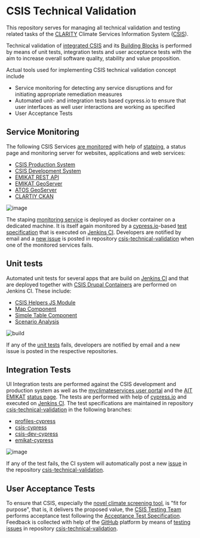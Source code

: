 # CSIS Technical Validation 

This repository serves for managing all technical validation and testing related tasks of the [CLARITY](https://clarity-h2020.eu/) Climate Services Information System ([CSIS](https://github.com/clarity-h2020/csis/)).

Technical validation of [integrated CSIS](https://github.com/clarity-h2020/csis) and its [Building Blocks](https://clarity-h2020.github.io/csis-architecture/docs/building-blocks/) is performed by means of unit tests, integration tests and user acceptance tests with the aim to increase overall software quality, stability and value proposition. 

Actual tools used for implementing CSIS technical validation concept include

- Service monitoring for detecting any service disruptions and for initiating appropriate remediation measures
- Automated unit- and integration tests based cypress.io to ensure that user interfaces as well user interactions are working as specified
- User Acceptance Tests 

## Service Monitoring

The following CSIS Services [are monitored](https://health-check.clarity.cismet.de/) with help of [statping](https://github.com/statping/statping), a status page and monitoring server for websites, applications and web services:

- [CSIS Production System](https://csis.myclimateservice.eu/)
- [CSIS Development System](https://csis-dev.myclimateservice.eu/)
- [EMIKAT REST API](https://service.emikat.at/EmiKatTst/swagger/index.html)
- [EMIKAT GeoServer](https://service.emikat.at/geoserver/clarity)
- [ATOS GeoServer](https://geoserver.myclimateservice.eu/)
- [CLARTIY CKAN](https://ckan.myclimateservice.eu/)

![image](https://user-images.githubusercontent.com/1788226/89428629-e6e50600-d73c-11ea-8e1a-01bb83b60947.png)

The staping [monitoring service](https://health-check.clarity.cismet.de/) is deployed as docker container on a dedicated machine. It is itself again monitored by a [cypress.io](https://www.cypress.io/)-based [test specification](https://github.com/clarity-h2020/csis-technical-validation/tree/health-check-cypress) that is executed on [Jenkins CI](https://ci.cismet.de/view/CLARITY/). Developers are notified by email and a [new issue](https://github.com/clarity-h2020/csis-technical-validation/issues?q=is%3Aissue+is%3Aopen+label%3ACI) is posted in repository [csis-technical-validation](https://github.com/clarity-h2020/csis-technical-validation/) when one of the monitored services fails.

## Unit tests

Automated unit tests for several apps that are build on [Jenkins CI](https://ci.cismet.de/view/CLARITY/) and that are deployed together with [CSIS Drupal Containers](https://github.com/clarity-h2020/docker-drupal) are performed on Jenkins CI. These include:

- [CSIS Helpers JS Module](https://github.com/clarity-h2020/csis-helpers-js/)
- [Map Component](https://github.com/clarity-h2020/map-component)
- [Simple Table Component](https://github.com/clarity-h2020/simple-table-component)
- [Scenario Analysis](https://github.com/clarity-h2020/scenario-analysis/issues)

![build](https://user-images.githubusercontent.com/1788226/89201824-5d093180-d5b2-11ea-8775-773a971e10d3.gif)

If any of the [unit tests](https://github.com/clarity-h2020/csis-helpers-js/#tests) fails, developers are notified by email and a new issue is posted in the respective repositories.

## Integration Tests

UI Integration tests are performed against the CSIS development and production system as well as the [myclimateservices user portal](https://profile.myclimateservices.eu/) and the [AIT EMIKAT](https://github.com/clarity-h2020/emikat/) [status page](https://csis.myclimateservice.eu/maintenance/check-emikat-results). The tests are performed with help of [cypress.io](https://www.cypress.io/) and executed on [Jenkins CI](https://ci.cismet.de/view/CLARITY/). The test specifications are maintained in repository [csis-technical-validation](https://github.com/clarity-h2020/csis-technical-validation/) in the following branches:

- [profiles-cypress](https://github.com/clarity-h2020/csis-technical-validation/tree/profiles-cypress)
- [csis-cypress](https://github.com/clarity-h2020/csis-technical-validation/tree/csis-cypress)
- [csis-dev-cypress](https://github.com/clarity-h2020/csis-technical-validation/tree/csis-dev-cypress)
- [emikat-cypress](https://github.com/clarity-h2020/csis-technical-validation/tree/emikat-cypress)

![image](https://user-images.githubusercontent.com/1788226/89428690-f82e1280-d73c-11ea-99c4-f0d8d63d2bb1.png)

If any of the test fails, the CI system will automatically post a new [issue](https://github.com/clarity-h2020/csis-technical-validation/issues?q=is%3Aissue+is%3Aopen+label%3ACI) in the repository [csis-technical-validation](https://github.com/clarity-h2020/csis-technical-validation/).

## User Acceptance Tests

To ensure that CSIS, especially the [novel climate screening tool](https://myclimateservices.eu/en/news/how-csis-these-videos-you-learn-how-you-participate-our-climate-tool), is "fit for purpose", that is, it delivers the proposed value, the [CSIS Testing Team](https://github.com/orgs/clarity-h2020/teams/csis-testing-team) performs acceptance test following the  [Acceptance Test Specification](https://github.com/clarity-h2020/csis-technical-validation/wiki/Acceptance-Test-Specification). Feedback is collected with help of the [GitHub](https://github.com/) platform by means of [testing issues](https://github.com/clarity-h2020/csis-technical-validation/issues?q=) in repository [csis-technical-validation](https://github.com/clarity-h2020/csis-technical-validation).

